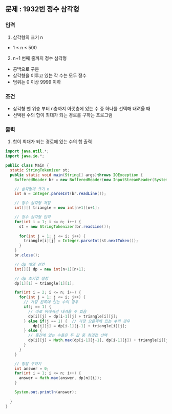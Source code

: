 ## 문제 : 1932번 정수 삼각형 

### 입력 
1. 삼각형의 크기 n
- 1 ≤ n ≤ 500
2. n+1 번째 줄까지 정수 삼각형 
- 공백으로 구분
- 삼각형을 이루고 있는 각 수는 모두 정수
- 범위는 0 이상 9999 이하

### 조건 
- 삼각형 맨 위층 부터 n층까지 아랫층에 있는 수 중 하나를 선택해 내려올 때
- 선택된 수의 합이 최대가 되는 경로를 구하는 프로그램

### 출력 
1. 합이 최대가 되는 경로에 있는 수의 합 출력 


```java
import java.util.*;
import java.io.*;

public class Main {
  static StringTokenizer st; 
  public static void main(String[] args)throws IOException {
    BufferedReader br = new BufferedReader(new InputStreamReader(System.in));

    // 삼각형의 크기 n
    int n = Integer.parseInt(br.readLine()); 

    // 정수 삼각형 저장 
    int[][] triangle = new int[n+1][n+1]; 

    // 정수 삼각형 입력
    for(int i = 1; i <= n; i++) {
      st = new StringTokenizer(br.readLine());
      
      for(int j = 1; j <= i; j++) {
        triangle[i][j] = Integer.parseInt(st.nextToken()); 
      }
    }
    br.close();

    // dp 배열 선언
    int[][] dp = new int[n+1][n+1]; 

    // dp 초기값 설정
    dp[1][1] = triangle[1][1];

    for(int i = 2; i <= n; i++) {
      for(int j = 1; j <= i; j++) {
        // 가장 왼쪽에 있는 수의 경우
        if(j == 1) {
          // 바로 위에서만 내려올 수 있음 
          dp[i][j] = dp[i-1][j] + triangle[i][j]; 
        } else if(j == 1) {  // 가장 오른쪽에 있는 수의 경우 
            dp[i][j] = dp[i-1][j-1] + triangle[i][j];          
        } else {
          // 중간에 있는 수들은 두 값 중 최댓값 선택
          dp[i][j] = Math.max(dp[i-1][j-1], dp[i-1][j]) + triangle[i][j];
        }
      }
    }

    // 정답 구하기
    int answer = 0; 
    for(int i = 1; i <= n; i++) {
      answer = Math.max(answer, dp[n][i]);
    }

    System.out.println(answer);
    
  }
}
```